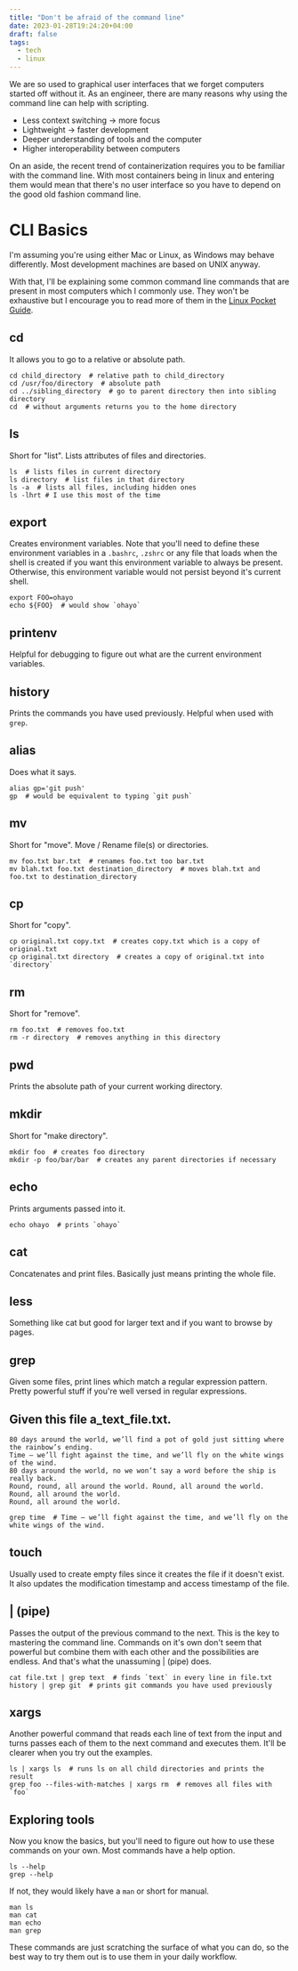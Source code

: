 ```yaml
---
title: "Don't be afraid of the command line"
date: 2023-01-28T19:24:20+04:00
draft: false
tags:
  - tech
  - linux
---
```



We are so used to graphical user interfaces that we forget computers started off without it. As an engineer, there are many reasons why using the command line can help with scripting.

- Less context switching -> more focus
- Lightweight -> faster development
- Deeper understanding of tools and the computer
- Higher interoperability between computers

On an aside, the recent trend of containerization requires you to be familiar with the command line. With most containers being in linux and entering them would mean that there's no user interface so you have to depend on the good old fashion command line.

# CLI Basics

I'm assuming you're using either Mac or Linux, as Windows may behave differently. Most development machines are based on UNIX anyway.

With that, I'll be explaining some common command line commands that are present in most computers which I commonly use. They won't be exhaustive but I encourage you to read more of them in the [Linux Pocket Guide](https://www.amazon.com/Linux-Pocket-Guide-Essential-Commands-ebook/dp/B01GGQKXRG).

## cd
It allows you to go to a relative or absolute path.

```
cd child_directory  # relative path to child_directory 
cd /usr/foo/directory  # absolute path
cd ../sibling_directory  # go to parent directory then into sibling directory
cd  # without arguments returns you to the home directory
```

## ls
Short for "list". Lists attributes of files and directories.

```
ls  # lists files in current directory
ls directory  # list files in that directory
ls -a  # lists all files, including hidden ones
ls -lhrt # I use this most of the time
```

## export
Creates environment variables. Note that you'll need to define these environment variables in a `.bashrc`, `.zshrc` or any file that loads when the shell is created if you want this environment variable to always be present. Otherwise, this environment variable would not persist beyond it's current shell.

```
export FOO=ohayo
echo ${FOO}  # would show `ohayo`
```
## printenv
Helpful for debugging to figure out what are the current environment variables.

## history
Prints the commands you have used previously. Helpful when used with `grep`.

## alias
Does what it says.

```
alias gp='git push'
gp  # would be equivalent to typing `git push`
```

## mv
Short for "move". Move / Rename file(s) or directories.

```
mv foo.txt bar.txt  # renames foo.txt too bar.txt
mv blah.txt foo.txt destination_directory  # moves blah.txt and foo.txt to destination_directory
```

## cp
Short for "copy".

```
cp original.txt copy.txt  # creates copy.txt which is a copy of original.txt
cp original.txt directory  # creates a copy of original.txt into `directory`
```

## rm
Short for "remove".

```
rm foo.txt  # removes foo.txt
rm -r directory  # removes anything in this directory
```

## pwd
Prints the absolute path of your current working directory.

## mkdir
Short for "make directory".

```
mkdir foo  # creates foo directory
mkdir -p foo/bar/bar  # creates any parent directories if necessary
```

## echo
Prints arguments passed into it.

```
echo ohayo  # prints `ohayo`
```

## cat
Concatenates and print files. Basically just means printing the whole file.

## less
Something like cat but good for larger text and if you want to browse by pages.

## grep
Given some files, print lines which match a regular expression pattern. Pretty powerful stuff if you're well versed in regular expressions.

## Given this file a_text_file.txt.

```
80 days around the world, we’ll find a pot of gold just sitting where the rainbow’s ending.
Time — we’ll fight against the time, and we’ll fly on the white wings of the wind. 
80 days around the world, no we won’t say a word before the ship is really back.
Round, round, all around the world. Round, all around the world. Round, all around the world.
Round, all around the world. 
```

```
grep time  # Time — we’ll fight against the time, and we’ll fly on the white wings of the wind.
```

## touch
Usually used to create empty files since it creates the file if it doesn't exist. It also updates the modification timestamp and access timestamp of the file.


## | (pipe)
Passes the output of the previous command to the next. This is the key to mastering the command line. Commands on it's own don't seem that powerful but combine them with each other and the possibilities are endless. And that's what the unassuming | (pipe) does.

```
cat file.txt | grep text  # finds `text` in every line in file.txt
history | grep git  # prints git commands you have used previously
```

## xargs
Another powerful command that reads each line of text from the input and turns passes each of them to the next command and executes them. It'll be clearer when you try out the examples.

```
ls | xargs ls  # runs ls on all child directories and prints the result
grep foo --files-with-matches | xargs rm  # removes all files with `foo`
```

## Exploring tools
Now you know the basics, but you'll need to figure out how to use these commands on your own. Most commands have a help option.

```
ls --help
grep --help
```

If not, they would likely have a `man` or short for manual.

```
man ls
man cat
man echo
man grep
```

These commands are just scratching the surface of what you can do, so the best way to try them out is to use them in your daily workflow.

